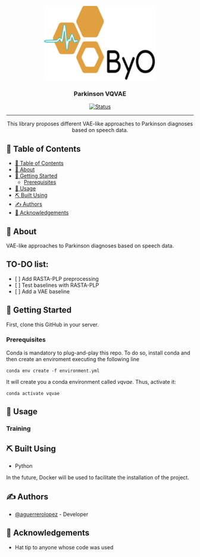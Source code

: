 
<p align="center">
  <a href="" rel="noopener">
 <img width=300px height=200px src="./img/logo.png" alt="Project logo"></a>
</p>

<h3 align="center">Parkinson VQVAE </h3>

<div align="center">

[![Status](https://img.shields.io/badge/status-active-success.svg)]()

</div>

---

<p align="center"> This library proposes different VAE-like approaches to Parkinson diagnoses based on speech data.
    <br> 
</p>

## 📝 Table of Contents

- [📝 Table of Contents](#-table-of-contents)
- [🧐 About ](#-about-)
- [🏁 Getting Started ](#-getting-started-)
  - [Prerequisites](#prerequisites)
- [🎈 Usage ](#-usage-)
- [⛏️ Built Using ](#️-built-using-)
- [✍️ Authors ](#️-authors-)
- [🎉 Acknowledgements ](#-acknowledgements-)


## 🧐 About <a name = "about"></a>

VAE-like approaches to Parkinson diagnoses based on speech data.

## TO-DO list:

- [ ] Add RASTA-PLP preprocessing 
- [ ] Test baselines with RASTA-PLP
- [ ] Add a VAE baseline
    
## 🏁 Getting Started <a name = "getting_started"></a>

First, clone this GitHub in your server.

### Prerequisites

Conda is mandatory to plug-and-play this repo. To do so, install conda and then create an enviroment executing the following line

```
conda env create -f environment.yml
```

It will create you a conda environment called _vqvae_. Thus, activate it:

```
conda activate vqvae
```

## 🎈 Usage <a name="usage"></a>

### Training <a name="training"></a>

## ⛏️ Built Using <a name = "built_using"></a>

- Python

In the future, Docker will be used to facilitate the installation of the project.

## ✍️ Authors <a name = "authors"></a>

- [@aguerrerolopez](https://aguerrerolopez.github.io) - Developer

## 🎉 Acknowledgements <a name = "acknowledgement"></a>

- Hat tip to anyone whose code was used
